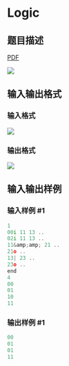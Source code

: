 # Logic

## 题目描述

[problemUrl]: https://uva.onlinejudge.org/index.php?option=com_onlinejudge&Itemid=8&category=4&page=show_problem&problem=220

[PDF](https://uva.onlinejudge.org/external/2/p284.pdf)

![](https://cdn.luogu.com.cn/upload/vjudge_pic/UVA284/d24bb103f8779d184f8ab28c50e899d6962cf446.png)

## 输入输出格式

### 输入格式

![](https://cdn.luogu.com.cn/upload/vjudge_pic/UVA284/e694be9d4ba68ce6d47a9595e1873438ea6c46dd.png)

### 输出格式

![](https://cdn.luogu.com.cn/upload/vjudge_pic/UVA284/812513011a42da7bf5bed863216f44abc6a084e9.png)

## 输入输出样例

### 输入样例 #1

```cpp
1
00i 11 13 ..
02i 11 13 ..
11&amp;amp; 21 ..
21o ..
13| 23 ..
23o ..
end
4
00
01
10
11
```


### 输出样例 #1

```cpp
00
01
01
11
```


